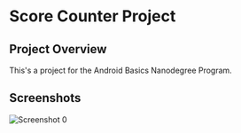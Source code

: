 # Score Counter Project

## Project Overview
This's a project for the Android Basics Nanodegree Program.

## Screenshots

![Screenshot 0](https://github.com/AhmedMouradDev/Android-Basics-Nanodegree_Project-2/blob/master/screenshots/1.jpg?raw=true)
